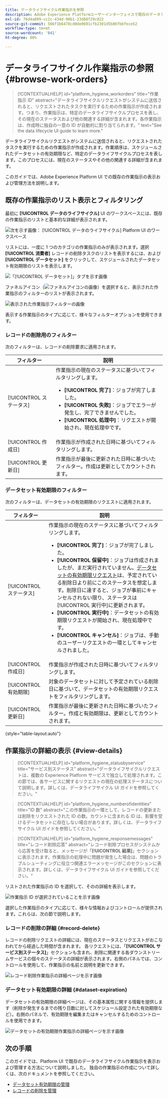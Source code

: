 ```yaml
---
title: データライフサイクル作業指示を参照
description: Adobe Experience Platformユーザーインターフェイスで既存のデータライフサイクル作業指示を表示および管理する方法について説明します。
exl-id: 76d4a809-cc2c-434d-90b1-23d88f29c022
source-git-commit: 566f1b6478cd0de0691cfb2301d5b86fbbfece52
workflow-type: tm+mt
source-wordcount: '841'
ht-degree: 80%

---
```


# データライフサイクル作業指示の参照 {#browse-work-orders}

>[!CONTEXTUALHELP]
>id="platform_hygiene_workorders"
>title="作業指示 ID"
>abstract="データライフサイクルリクエストがシステムに送信されると、リクエストされたタスクを実行するための作業指示が作成されます。つまり、作業指示は、特定のデータライフサイクルプロセスを表し、その現在のステータスおよび他の関連する詳細が含まれます。各作業指示は、作成時に独自の一意の ID が自動的に割り当てられます。"
>text="See the data lifecycle UI guide to learn more."

データライフサイクルリクエストがシステムに送信されると、リクエストされたタスクを実行するための作業指示が作成されます。作業順序は、スケジュールされたデータセットの有効期限など、特定のデータライフサイクルプロセスを表します。このプロセスには、現在のステータスやその他の関連する詳細が含まれます。

このガイドでは、Adobe Experience Platform UI での既存の作業指示の表示および管理方法を説明します。

## 既存の作業指示のリスト表示とフィルタリング

最初に **[!UICONTROL データのライフサイクル]** UI のワークスペースには、既存の作業指示のリストと基本的な詳細が表示されます。

![次を示す画像： [!UICONTROL データのライフサイクル] Platform UI のワークスペース](../images/ui/browse/work-order-list.png)

リストには、一度に 1 つのカテゴリの作業指示のみが表示されます。選択 **[!UICONTROL 消費者]** レコードの削除タスクのリストを表示するには、および **[!UICONTROL データセット]** をクリックして、スケジュールされたデータセット有効期限のリストを表示します。

![「[!UICONTROL データセット]」タブを示す画像](../images/ui/browse/dataset-tab.png)

ファネルアイコン（![ファネルアイコンの画像](../images/ui/browse/funnel-icon.png)）を選択すると、表示された作業指示のフィルターのリストが表示されます。

![表示された作業指示フィルターの画像](../images/ui/browse/filters.png)

表示する作業指示のタイプに応じて、様々なフィルターオプションを使用できます。

### レコードの削除用のフィルター

次のフィルターは、レコードの削除要求に適用されます。

| フィルター | 説明 |
| --- | --- |
| [!UICONTROL ステータス] | 作業指示の現在のステータスに基づいてフィルタリングします。<ul><li>**[!UICONTROL 完了]**：ジョブが完了しました。</li><li>**[!UICONTROL 失敗]**：ジョブでエラーが発生し、完了できませんでした。</li><li>**[!UICONTROL 処理中]**：リクエストが開始され、現在処理中です。</li></ul> |
| [!UICONTROL 作成日] | 作業指示が作成された日時に基づいてフィルタリングします。 |
| [!UICONTROL 更新日] | 作業指示が最後に更新された日時に基づいたフィルター。作成は更新としてカウントされます。 |

### データセット有効期限のフィルター

次のフィルターは、データセットの有効期限のリクエストに適用されます。

| フィルター | 説明 |
| --- | --- |
| [!UICONTROL ステータス] | 作業指示の現在のステータスに基づいてフィルタリングします。<ul><li>**[!UICONTROL 完了]**：ジョブが完了しました。</li><li>**[!UICONTROL 保留中]**：ジョブは作成されましたが、まだ実行されていません。[データセットの有効期限リクエスト](./dataset-expiration.md)は、予定されている削除日より前にこのステータスを想定します。削除日に達すると、ジョブが事前にキャンセルされない限り、ステータスは[!UICONTROL 実行中]に更新されます。</li><li>**[!UICONTROL 実行中]**：データセットの有効期限リクエストが開始され、現在処理中です。</li><li>**[!UICONTROL キャンセル]**：ジョブは、手動のユーザーリクエストの一環としてキャンセルされました。</li></ul> |
| [!UICONTROL 作成日] | 作業指示が作成された日時に基づいてフィルタリングします。 |
| [!UICONTROL 有効期限] | 対象のデータセットに対して予定されている削除日に基づいて、データセットの有効期限リクエストをフィルタリングします。 |
| [!UICONTROL 更新日] | 作業指示が最後に更新された日時に基づいたフィルター。作成と有効期限は、更新としてカウントされます。 |

{style="table-layout:auto"}

## 作業指示の詳細の表示 {#view-details}

>[!CONTEXTUALHELP]
>id="platform_hygiene_statusbyservice"
>title="サービス別ステータス"
>abstract="データライフサイクルリクエストは、複数の Experience Platform サービスで独立して処理されます。この節では、各サービスに関するリクエストの現在の処理ステータスについて説明します。詳しくは、データライフサイクル UI ガイドを参照してください。"

>[!CONTEXTUALHELP]
>id="platform_hygiene_numberofidentities"
>title="ID 数"
>abstract="この作業指示の一環として、レコードの更新または削除をリクエストされた ID の数。カウントに含まれる ID は、影響を受けるデータセットに存在しない場合があります。詳しくは、データライフサイクル UI ガイドを参照してください。"

>[!CONTEXTUALHELP]
>id="platform_hygiene_responsemessages"
>title="レコード削除応答"
>abstract="レコード削除プロセスがシステムから応答を受け取ると、メッセージが「**[!UICONTROL 結果]**」セクションに表示されます。作業指示の処理中に問題が発生した場合は、問題のトラブルシューティングに役立つ関連エラーメッセージがこのセクションに表示されます。詳しくは、データライフサイクル UI ガイドを参照してください。"

リストされた作業指示の ID を選択して、そのの詳細を表示します。

![作業指示 ID が選択されていることを示す画像](../images/ui/browse/select-work-order.png)

選択した作業指示のタイプに応じて、様々な情報およびコントロールが提供されます。これらは、次の節で説明します。

### レコードの削除の詳細 {#record-delete}

レコードの削除リクエストの詳細には、現在のステータスとリクエストがおこなわれてから経過した時間が含まれます。 各リクエストには、「**[!UICONTROL サービス別ステータス]**」セクションも含まれ、削除に関連する各ダウンストリームサービスの個々のステータスの詳細が表示されます。右側のパネルでは、コントロールを使用して、作業指示の名前と説明を更新できます。

![レコード削除作業指示の詳細ページを示す画像](../images/ui/browse/record-delete-details.png)

### データセット有効期限の詳細 {#dataset-expiration}

データセットの有効期限の詳細ページは、その基本属性に関する情報を提供します（削除が発生するまでの残り日数に対してスケジュール設定された有効期限など）。右側のパネルで、有効期限を編集またはキャンセルするためのコントロールを使用できます。

![データセットの有効期限作業指示の詳細ページを示す画像](../images/ui/browse/ttl-details.png)

## 次の手順

このガイドでは、Platform UI で既存のデータライフサイクル作業指示を表示および管理する方法について説明しました。 独自の作業指示の作成について詳しくは、次のドキュメントを参照してください。

* [データセット有効期限の管理](./dataset-expiration.md)
* [レコードの削除を管理](./record-delete.md)
